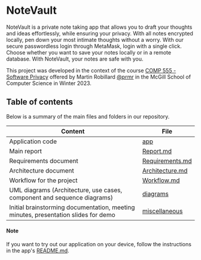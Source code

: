 # NoteVault

NoteVault is a private note taking app that allows you to draft your thoughts and ideas effortlessly, while ensuring your privacy. With all notes encrypted locally, pen down your most intimate thoughts without a worry. With our secure passwordless login through MetaMask, login with a single click. Choose whether you want to save your notes locally or in a remote database. With NoteVault, your notes are safe with you.

This project
was developed in the context of the course [COMP 555 - Software
Privacy](https://www.cs.mcgill.ca/~martin/teaching/comp555-winter-2023.html)
offered by Martin Robillard [@prmr](https://github.com/prmr) in the McGill School of Computer Science in
Winter 2023.

## Table of contents

Below is a summary of the main files and folders in our repository.

| Content                                                                            | File                               |
| ---------------------------------------------------------------------------------- | ---------------------------------- |
| Application code                                                                   | [app](app/)                        |
| Main report                                                                        | [Report.md](Report.md)             |
| Requirements document                                                              | [Requirements.md](Requirements.md) |
| Architecture document                                                              | [Architecture.md](Architecture.md) |
| Workflow for the project                                                           | [Workflow.md](Workflow.md)         |
| UML diagrams (Architecture, use cases, component and sequence diagrams)            | [diagrams](diagrams/)              |
| Initial brainstorming documentation, meeting minutes, presentation slides for demo | [miscellaneous](miscellaneous/)    |

#### Note

If you want to try out our application on your device, follow the instructions in the app's [README.md](app/README.md).
